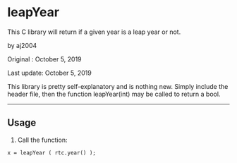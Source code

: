 # leapYear
This C library will return if a given year is a leap year or not.

by aj2004

Original   : October 5, 2019

Last update: October 5, 2019

This library is pretty self-explanatory and is nothing new.
Simply include the header file, then the function leapYear(int) may be called to return a bool.

------
## Usage

1. Call the function:
    
  `x = leapYear ( rtc.year() );`
